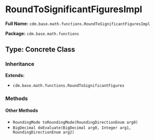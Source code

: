 # RoundToSignificantFiguresImpl

**Full Name:** `cdm.base.math.functions.RoundToSignificantFiguresImpl`

**Package:** `cdm.base.math.functions`

## Type: Concrete Class

### Inheritance

**Extends:**
- `cdm.base.math.functions.RoundToSignificantFigures`

### Methods

#### Other Methods

- `RoundingMode toRoundingMode(RoundingDirectionEnum arg0)`
- `BigDecimal doEvaluate(BigDecimal arg0, Integer arg1, RoundingDirectionEnum arg2)`

